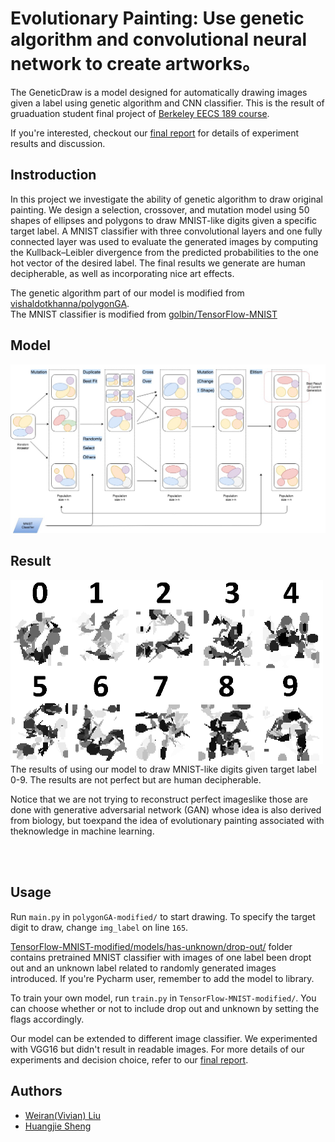 # Evolutionary Painting: Use genetic algorithm and convolutional neural network to create artworks。

The GeneticDraw is a model designed for automatically drawing images given a label using genetic algorithm and CNN classifier. This is the result of gruaduation student final project of [Berkeley EECS 189 course](http://www.eecs189.org/).

If you're interested, checkout our [final report](docs/289_Final_Report.pdf) for details of experiment results and discussion.

## Instroduction
In this project we investigate the ability of genetic algorithm to draw original painting. We design a selection, crossover, and mutation model using 50 shapes of ellipses and polygons to draw MNIST-like digits given a specific target label. A MNIST classifier with three convolutional layers and one fully connected layer was used to evaluate the generated images by computing the Kullback–Leibler divergence from the predicted probabilities to the one hot vector of the desired label. The final results we generate are human decipherable, as well as incorporating nice art effects.

The genetic algorithm part of our model is modified from [vishaldotkhanna/polygonGA](https://github.com/vishaldotkhanna/polygonGA). <br/>
The MNIST classifier is modified from [golbin/TensorFlow-MNIST](https://github.com/golbin/TensorFlow-MNIST)

## Model
<p align="center">
<img title="GeneticDraw Model" src="/docs/img/model.jpg">
</p>

## Result
<img align="left" width="500" title="GeneticDraw Model" src="/docs/img/Final.png">

The results of using our model to draw MNIST-like digits given target label 0-9. The results are not perfect but are human decipherable. <br/>

Notice that we are not trying to reconstruct perfect imageslike those are done with generative adversarial network (GAN)  whose  idea  is  also  derived  from  biology,  but  toexpand  the  idea  of  evolutionary  painting  associated  with  theknowledge in machine learning.

<br/><br/>

## Usage
Run ```main.py``` in ```polygonGA-modified/``` to start drawing. To specify the target digit to draw, change ```img_label``` on line ```165```. <br/> 

[TensorFlow-MNIST-modified/models/has-unknown/drop-out/](TensorFlow-MNIST-modified/models/has-unknown/drop-out/) folder contains pretrained MNIST classifier with images of one label been dropt out and an unknown label related to randomly generated images introduced. If you're Pycharm user, remember to add the model to library.<br/>

To train your own model, run ```train.py``` in ```TensorFlow-MNIST-modified/```. You can choose whether or not to include drop out and unknown by setting the flags accordingly.

Our model can be extended to different image classifier. We experimented with VGG16 but didn't result in readable images. For more details of our experiments and decision choice, refer to our [final report](docs/289_Final_Report.pdf).

## Authors
* [Weiran(Vivian) Liu](https://github.com/vivianbuan)
* [Huangjie Sheng](https://github.com/david190810)
